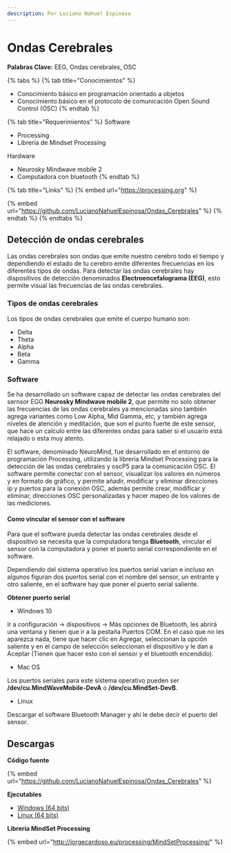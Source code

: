 ```yaml
---
description: Por Luciano Nahuel Espinosa
---
```


# Ondas Cerebrales

**Palabras Clave:** EEG, Ondas cerebrales, OSC

{% tabs %}
{% tab title="Conocimientos" %}
* Conocimiento básico en programación orientado a objetos
* Conocimiento básico en el protocolo de comunicación Open Sound Control (OSC)
{% endtab %}

{% tab title="Requerimientos" %}
Software

* Processing
* Librería de Mindset Processing

Hardware

* Neurosky Mindwave mobile 2
* Computadora con bluetooth
{% endtab %}

{% tab title="Links" %}
{% embed url="https://processing.org" %}

{% embed url="https://github.com/LucianoNahuelEspinosa/Ondas_Cerebrales" %}
{% endtab %}
{% endtabs %}

## Detección de ondas cerebrales

Las ondas cerebrales son ondas que emite nuestro cerebro todo el tiempo y dependiendo el estado de tu cerebro emite diferentes frecuencias en los diferentes tipos de ondas. Para detectar las ondas cerebrales hay dispositivos de detección denominados **Electroencefalograma (EEG)**, esto permite visual las frecuencias de las ondas cerebrales.

### Tipos de ondas cerebrales

Los tipos de ondas cerebrales que emite el cuerpo humano son:

* Delta
* Theta
* Alpha
* Beta
* Gamma

### Software

Se ha desarrollado un software capaz de detectar las ondas cerebrales del sernsor EGG **Neurosky Mindwave mobile 2**, que permite no solo obtener las frecuencias de las ondas cerebrales ya mencionadas sino también agrega variantes como Low Alpha, Mid Gamma, etc, y también agrega niveles de atención y meditación, que son el punto fuerte de este sensor, que hace un calculo entre las diferentes ondas para saber si el usuario está relajado o esta muy atento.


El software, denominado NeuroMind, fue desarrollado en el entorno de programación Processing, utilizando la librería Mindset Processing para la detección de las ondas cerebrales y oscP5 para la comunicación OSC. El software permite conectar con el sensor, visualizar los valores en números y en formato de gráfico, y permite añadir, modificar y eliminar direcciones ip y puertos para la conexión OSC, además permite crear, modificar y eliminar, direcciones OSC personalizadas y hacer mapeo de los valores de las mediciones.

#### Como vincular el sensor con el software

Para que el software pueda detectar las ondas cerebrales desde el dispositivo se necesita que la computadora tenga **Bluetooth**, vincular el sensor con la computadora y poner el puerto serial correspondiente en el software.

Dependiendo del sistema operativo los puertos serial varian e incluso en algunos figuran dos puertos serial con el nombre del sensor, un entrante y otro saliente, en el software hay que poner el puerto serial saliente.

**Obtener puerto serial**

* Windows 10

Ir a configuración -> dispositivos -> Más opciones de Bluetooth, les abrirá una ventana y tienen que ir a la pestaña Puertos COM. En el caso que no les aparezca nada, tiene que hacer clic en Agregar, seleccionan la opción saliente y en el campo de selección seleccionan el dispositivo y le dan a Aceptar (Tienen que hacer esto con el sensor y el bluetooth encendido).

* Mac OS

Los puertos seriales para este sistema operativo pueden ser **/dev/cu.MindWaveMobile-DevA** o **/dev/cu.MindSet-DevB**.

* Linux

Descargar el software Bluetooth Manager y ahí le debe decir el puerto del sensor.

## Descargas

**Código fuente**

{% embed url="https://github.com/LucianoNahuelEspinosa/Ondas_Cerebrales" %}

**Ejecutables**

* [Windows (64 bits)](https://drive.google.com/file/d/1pPv6eD7bbp1vdy8kbWvpjCb2NTqlRt6b/view?usp=sharing)
* [Linux (64 bits)](https://drive.google.com/file/d/1y24tR63k4sxq19a0M5-Rr5Z-PMzquRmT/view?usp=sharing)

**Librería MindSet Processing**

{% embed url="http://jorgecardoso.eu/processing/MindSetProcessing/" %}
